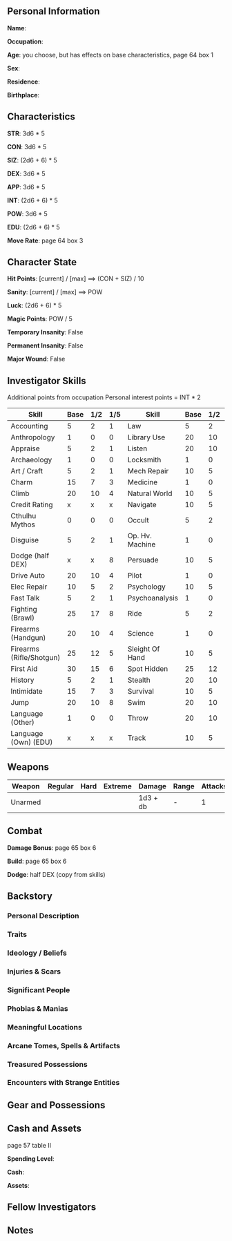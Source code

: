 ## Personal Information

**Name**: 

**Occupation**: 

**Age**: you choose, but has effects on base characteristics, page 64 box 1

**Sex**: 

**Residence**: 

**Birthplace**: 

## Characteristics

**STR**: 3d6 * 5

**CON**: 3d6 * 5

**SIZ**: (2d6 + 6) * 5 

**DEX**: 3d6 * 5

**APP**: 3d6 * 5

**INT**: (2d6 + 6) * 5 

**POW**: 3d6 * 5

**EDU**: (2d6 + 6) * 5

**Move Rate**: page 64 box 3

## Character State

**Hit Points**: [current] / [max] ==> (CON + SIZ) / 10

**Sanity**: [current] / [max] ==> POW

**Luck**: (2d6 + 6) * 5

**Magic Points**: POW / 5

**Temporary Insanity**: False

**Permanent Insanity**: False

**Major Wound**: False

## Investigator Skills

Additional points from occupation
Personal interest points = INT * 2

| Skill                    | Base | 1/2 | 1/5 | Skill           | Base | 1/2 | 1/5  |
|--------------------------|------|-----|-----|-----------------|------|-----|------|
| Accounting               | 5    | 2   | 1   | Law             | 5    | 2   | 1    |
| Anthropology             | 1    | 0   | 0   | Library Use     | 20   | 10  | 4    |
| Appraise                 | 5    | 2   | 1   | Listen          | 20   | 10  | 4    |
| Archaeology              | 1    | 0   | 0   | Locksmith       | 1    | 0   | 0    |
| Art / Craft              | 5    | 2   | 1   | Mech Repair     | 10   | 5   | 2    |
| Charm                    | 15   | 7   | 3   | Medicine        | 1    | 0   | 0    |
| Climb                    | 20   | 10  | 4   | Natural World   | 10   | 5   | 2    |
| Credit Rating            | x    | x   | x   | Navigate        | 10   | 5   | 2    |
| Cthulhu Mythos           | 0    | 0   | 0   | Occult          | 5    | 2   | 1    |
| Disguise                 | 5    | 2   | 1   | Op. Hv. Machine | 1    | 0   | 0    |
| Dodge (half DEX)         | x    | x   | 8   | Persuade        | 10   | 5   | 2    |
| Drive Auto               | 20   | 10  | 4   | Pilot           | 1    | 0   | 0    |
| Elec Repair              | 10   | 5   | 2   | Psychology      | 10   | 5   | 2    |
| Fast Talk                | 5    | 2   | 1   | Psychoanalysis  | 1    | 0   | 0    |
| Fighting (Brawl)         | 25   | 17  | 8   | Ride            | 5    | 2   | 1    |
| Firearms (Handgun)       | 20   | 10  | 4   | Science         | 1    | 0   | 0    |
| Firearms (Rifle/Shotgun) | 25   | 12  | 5   | Sleight Of Hand | 10   | 5   | 2    |
| First Aid                | 30   | 15  | 6   | Spot Hidden     | 25   | 12  | 5    |
| History                  | 5    | 2   | 1   | Stealth         | 20   | 10  | 4    |
| Intimidate               | 15   | 7   | 3   | Survival        | 10   | 5   | 2    |
| Jump                     | 20   | 10  | 8   | Swim            | 20   | 10  | 4    |
| Language (Other)         | 1    | 0   | 0   | Throw           | 20   | 10  | 4    |
| Language (Own) (EDU)     | x    | x   | x   | Track           | 10   | 5   | 2    |

## Weapons
| Weapon  | Regular | Hard | Extreme | Damage   | Range | Attacks | Ammo | Malfunction |
|---------|---------|------|---------|----------|-------|---------|------|-------------|
| Unarmed |         |      |         | 1d3 + db | -     | 1       | -    | -           |

## Combat

**Damage Bonus**: page 65 box 6

**Build**: page 65 box 6

**Dodge**: half DEX (copy from skills)

## Backstory

### Personal Description

### Traits

### Ideology / Beliefs 

### Injuries & Scars

### Significant People

### Phobias & Manias

### Meaningful Locations

### Arcane Tomes, Spells & Artifacts

### Treasured Possessions

### Encounters with Strange Entities

## Gear and Possessions

## Cash and Assets

page 57 table II

**Spending Level**: 

**Cash**: 

**Assets**: 

## Fellow Investigators

## Notes
